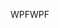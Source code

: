 <span data-ttu-id="d62c2-101">WPF</span><span class="sxs-lookup"><span data-stu-id="d62c2-101">WPF</span></span>